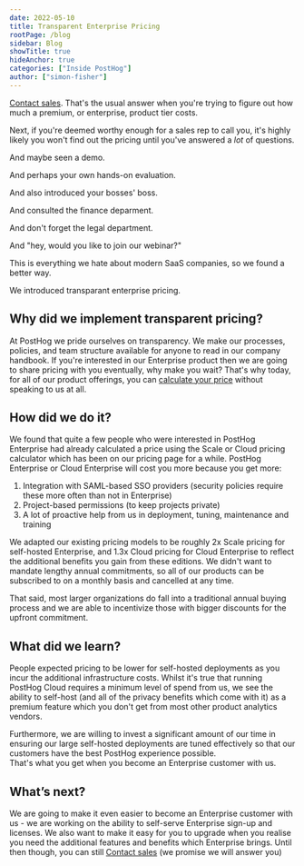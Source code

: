 ```yaml
---
date: 2022-05-10
title: Transparent Enterprise Pricing
rootPage: /blog
sidebar: Blog
showTitle: true
hideAnchor: true
categories: ["Inside PostHog"]
author: ["simon-fisher"]
---
```


[Contact sales](/signup/self-host/get-in-touch?plan=enterprise#contact). That's the usual answer when you're trying to figure out how much a premium, or enterprise, product tier costs. 

Next, if you're deemed worthy enough for a sales rep to call you, it's highly likely you won't find out the pricing until you've answered a _lot_ of questions.

And maybe seen a demo.

And perhaps your own hands-on evaluation.  

And also introduced your bosses' boss. 

And consulted the finance deparment.

And don't forget the legal department.

And "hey, would you like to join our webinar?"

This is everything we hate about modern SaaS companies, so we found a better way.

We introduced transparant enterprise pricing.


##  Why did we implement transparent pricing?

At PostHog we pride ourselves on transparency.  We make our processes, policies, and team structure available for anyone
to read in our company handbook.  If you're interested in our Enterprise product then we are going to share pricing with
you eventually, why make you wait?  That's why today, for all of our product offerings, you can 
[calculate your price](/pricing) without speaking to us at all.

## How did we do it?

We found that quite a few people who were interested in PostHog Enterprise had already calculated a price using the 
Scale or Cloud pricing calculator which has been on our pricing page for a while.  PostHog Enterprise or Cloud Enterprise
will cost you more because you get more:

1. Integration with SAML-based SSO providers (security policies require these more often than not in Enterprise)
2. Project-based permissions (to keep projects private)
3. A lot of proactive help from us in deployment, tuning, maintenance and training

We adapted our existing pricing models to be roughly 2x Scale pricing for self-hosted Enterprise, and 1.3x Cloud pricing
for Cloud Enterprise to reflect the additional benefits you gain from these editions.  We didn't want to mandate lengthy
annual commitments, so all of our products can be subscribed to on a monthly basis and cancelled at any time.

That said, most larger organizations do fall into a traditional annual buying process and we are able to incentivize 
those with bigger discounts for the upfront commitment.

## What did we learn?

People expected pricing to be lower for self-hosted deployments as you incur the additional infrastructure 
costs. Whilst it's true that running PostHog Cloud requires a minimum level of spend from us, we see the ability to 
self-host (and all of the privacy benefits which come with it) as a premium feature which you don't get from most 
other product analytics vendors.

Furthermore, we are willing to invest a significant amount of our time in ensuring our large self-hosted 
deployments are tuned effectively so that our customers have the best PostHog experience possible.  
That's what you get when you become an Enterprise customer with us.

## What’s next?

We are going to make it even easier to become an Enterprise customer with us - we are working on the ability to self-serve 
Enterprise sign-up and licenses.  We also want to make it easy for you to upgrade when you realise you need the 
additional features and benefits which Enterprise brings.  Until then though, you can still
[Contact sales](/signup/self-host/get-in-touch?plan=enterprise#contact) (we promise we will answer you)

